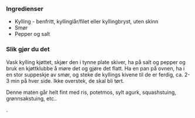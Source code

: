 
### Ingredienser
- Kylling - benfritt, kyllinglår/filet eller kyllingbryst, uten skinn
- Smør
- Pepper og salt

### Slik gjør du det
Vask kylling kjøttet, skjær den i tynne plate skiver, ha på salt og pepper og bruk en kjøttklubbe å møre det og gjøre det flatt. Ha en pan på ovnen, ha i en stor suppeskje av smør, og steke de kyllings kivene til de er ferdig, ca. 2-3 min på hver side. Ikke overstek, de skal bli tørt.

 Denne maten går helt fint med ris, potetmos, sylt agurk, squashstuing, grønnsakstuing, etc..

.